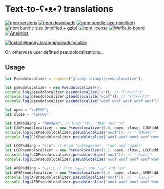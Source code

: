 # Text-to-ʕ•ᴥ•ʔ translations

[![npm versions](https://img.shields.io/npm/v/@randy.tarampi/pseudolocalize.svg?style=flat-square)](https://www.npmjs.com/package/@randy.tarampi/pseudolocalize) [![npm downloads](https://img.shields.io/npm/dt/@randy.tarampi/pseudolocalize.svg?style=flat-square)](https://www.npmjs.com/package/@randy.tarampi/pseudolocalize) [![npm bundle size (minified)](https://img.shields.io/bundlephobia/min/react.svg?style=flat-square)](https://www.npmjs.com/package/@randy.tarampi/pseudolocalize) [![npm bundle size (minified + gzip)](https://img.shields.io/bundlephobia/minzip/react.svg?style=flat-square)](https://www.npmjs.com/package/@randy.tarampi/pseudolocalize) [![npm license](https://img.shields.io/npm/l/@randy.tarampi/pseudolocalize.svg?registry_uri=https%3A%2F%2Fregistry.npmjs.com&style=flat-square)](https://www.npmjs.com/package/@randy.tarampi/pseudolocalize)  [![Waffle.io board](https://badge.waffle.io/randytarampi/randytarampi.github.io.svg?columns=all&style=flat-square)](https://waffle.io/randytarampi/randytarampi.github.io) [![Analytics](https://ga-beacon.appspot.com/UA-50921068-1/github/randytarampi/me/tree/master/packages/pseudolocalize?flat&useReferrer)](https://github.com/igrigorik/ga-beacon)

[![Install @randy.tarampi/pseudolocalize](https://nodeico.herokuapp.com/@randy.tarampi/pseudolocalize.svg)](https://www.npmjs.com/package/@randy.tarampi/pseudolocalize)

Or, otherwise user defined pseudolocalizations...

## Usage

```javascript
let Pseudolocalizer = require("@randy.tarampi/pseudolocalize");

let pseudolocalizer = new Pseudolocalizer();
console.log(pseudolocalizer.pseudolocalize("ᴥ")); // "ʕつ•ᴥ•ʔつ"
console.log(pseudolocalizer.pseudolocalize("woof")); // "ʕつ•w•ʔつ"
console.log(pseudolocalizer.pseudolocalize("woof woof woof woof woof")); // "ʕつ•woof woof woof woof woof•ʔつ"

let open = "\uFF5F";
let close = "\uFF60";

let CJKPadding = "纬横糸씨"; // From "纬", "横糸" and "씨"
let CJKPseudolocalizer = new Pseudolocalizer(0.8, open, close, CJKPadding, CJKPadding);
console.log(CJKPseudolocalizer.pseudolocalize("woof")); // "｟纬w纬｠"
console.log(CJKPseudolocalizer.pseudolocalize("woof woof woof woof woof")); // "｟纬w纬｠"

let LCGPadding = "sгυ"; // From "subtegmine", "гав" and "υφάδι"
let LCGPseudolocalizer = new Pseudolocalizer(1.2, open, close, LCGPadding, LCGPadding);
console.log(LCGPseudolocalizer.pseudolocalize("woof")); // "｟sws｠"
console.log(LCGPseudolocalizer.pseudolocalize("woof woof woof woof woof")); // "｟swoof woof woof woof woofs｠"

let AFBPadding = "نپব"; // From "نسيج" and "پود" and "বুনন"
let AFBPseudolocalizer = new Pseudolocalizer(1.5, open, close, AFBPadding, AFBPadding);
console.log(AFBPseudolocalizer.pseudolocalize("woof")); // "｟نwن｠"
console.log(AFBPseudolocalizer.pseudolocalize("woof woof woof woof woof")); // "｟نپবنپwoof woof woof woof woofنپবنپ｠"

```
